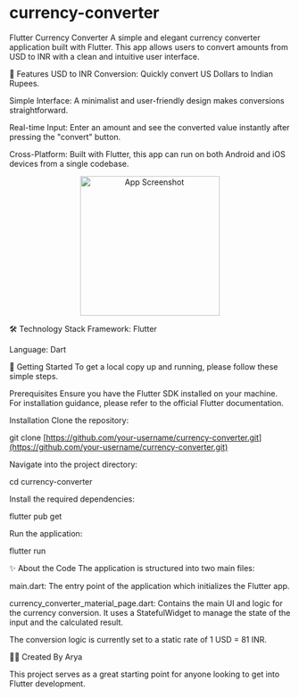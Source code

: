 # currency-converter
Flutter Currency Converter
A simple and elegant currency converter application built with Flutter. This app allows users to convert amounts from USD to INR with a clean and intuitive user interface.

🌟 Features
USD to INR Conversion: Quickly convert US Dollars to Indian Rupees.

Simple Interface: A minimalist and user-friendly design makes conversions straightforward.

Real-time Input: Enter an amount and see the converted value instantly after pressing the "convert" button.

Cross-Platform: Built with Flutter, this app can run on both Android and iOS devices from a single codebase.

<p align="center">
<img src="https://www.google.com/search?q=https://placehold.co/300x600/78909c/ffffff%3Ftext%3DApp%2BScreenshot" alt="App Screenshot" width="250"/>
</p>

🛠️ Technology Stack
Framework: Flutter

Language: Dart

🚀 Getting Started
To get a local copy up and running, please follow these simple steps.

Prerequisites
Ensure you have the Flutter SDK installed on your machine. For installation guidance, please refer to the official Flutter documentation.

Installation
Clone the repository:

git clone [https://github.com/your-username/currency-converter.git](https://github.com/your-username/currency-converter.git)

Navigate into the project directory:

cd currency-converter

Install the required dependencies:

flutter pub get

Run the application:

flutter run

✨ About the Code
The application is structured into two main files:

main.dart: The entry point of the application which initializes the Flutter app.

currency_converter_material_page.dart: Contains the main UI and logic for the currency conversion. It uses a StatefulWidget to manage the state of the input and the calculated result.

The conversion logic is currently set to a static rate of 1 USD = 81 INR.

🧑‍💻 Created By
Arya

This project serves as a great starting point for anyone looking to get into Flutter development.
